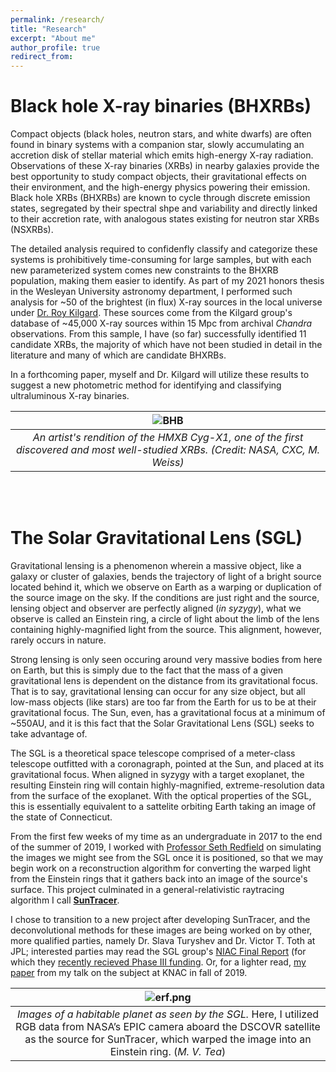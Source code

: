 ```yaml
---
permalink: /research/
title: "Research"
excerpt: "About me"
author_profile: true
redirect_from: 
---
```



# Black hole X-ray binaries (BHXRBs)

Compact objects (black holes, neutron stars, and white dwarfs) are often found in binary systems with a companion star, slowly accumulating an accretion disk of stellar material which emits high-energy X-ray radiation. Observations of these X-ray binaries (XRBs) in nearby galaxies provide the best opportunity to study compact objects, their gravitational effects on their environment, and the high-energy physics powering their emission. Black hole XRBs (BHXRBs) are known to cycle through discrete emission states, segregated by their spectral shpe and variability and directly linked to their accretion rate, with analogous states existing for neutron star XRBs (NSXRBs).

The detailed analysis required to confidenfly classify and categorize these systems is prohibitively time-consuming for large samples, but with each new parameterized system comes new constraints to the BHXRB population, making them easier to identify. As part of my 2021 honors thesis in the Wesleyan University astronomy department, I performed such analysis for ~50 of the brightest (in flux) X-ray sources in the local universe under [Dr. Roy Kilgard](http://rkilgard.faculty.wesleyan.edu/). These sources come from the Kilgard group's database of ~45,000 X-ray sources within 15 Mpc from archival *Chandra* observations. From this sample, I have (so far) successfully identified 11 candidate XRBs, the majority of which have not been studied in detail in the literature and many of which are candidate BHXRBs. 

In a forthcoming paper, myself and Dr. Kilgard will utilize these results to suggest a new photometric method for identifying and classifying ultraluminous X-ray binaries.

| ![BHB](https://images.ctfassets.net/cnu0m8re1exe/5BIngirakRnX3gIKHE3c2M/63905ab53aa5b2b8cf3f1fa5b4013f94/bhbinary_xmm_960.jpg?w=650&h=433&fit=fill) | 
|:--:| 
| *An artist's rendition of the HMXB Cyg-X1, one of the first discovered and most well-studied XRBs. (Credit: NASA, CXC, M. Weiss)* |

<br/><br/>

# The Solar Gravitational Lens (SGL)

Gravitational lensing is a phenomenon wherein a massive object, like a galaxy or cluster of galaxies, bends the trajectory of light of a bright source located behind it, which we observe on Earth as a warping or duplication of the source image on the sky. If the conditions are just right and the source, lensing object and observer are perfectly aligned (*in syzygy*), what we observe is called an Einstein ring, a circle of light about the limb of the lens containing highly-magnified light from the source. This alignment, however, rarely occurs in nature.

Strong lensing is only seen occuring around very massive bodies from here on Earth, but this is simply due to the fact that the mass of a given gravitational lens is dependent on the distance from its gravitational focus. That is to say, gravitational lensing can occur for any size object, but all low-mass objects (like stars) are too far from the Earth for us to be at their gravitational focus. The Sun, even, has a gravitational focus at a minimum of ~550AU, and it is this fact that the Solar Gravitational Lens (SGL) seeks to take advantage of.

The SGL is a theoretical space telescope comprised of a meter-class telescope outfitted with a coronagraph, pointed at the Sun, and placed at its gravitational focus. When aligned in syzygy with a target exoplanet, the resulting Einstein ring will contain highly-magnified, extreme-resolution data from the surface of the exoplanet. With the optical properties of the SGL, this is essentially equivalent to a sattelite orbiting Earth taking an image of the state of Connecticut.

From the first few weeks of my time as an undergraduate in 2017 to the end of the summer of 2019, I worked with [Professor Seth Redfield](https://sethredfield.wescreates.wesleyan.edu/) on simulating the images we might see from the SGL once it is positioned, so that we may begin work on a reconstruction algorithm for converting the warped light from the Einstein rings that it gathers back into an image of the source's surface. This project culminated in a general-relativistic raytracing algorithm I call [<b style='font: courier'>SunTracer</b>](https://github.com/mvtea/sgl/tree/master/suntracer).

I chose to transition to a new project after developing SunTracer, and the deconvolutional methods for these images are being worked on by other, more qualified parties, namely Dr. Slava Turyshev and Dr. Victor T. Toth at JPL; interested parties may read the SGL group's [NIAC Final Report](https://arxiv.org/pdf/2002.11871.pdf) (for which they [recently recieved Phase III funding](https://www.nasa.gov/press-release/nasa-selects-early-stage-technology-concepts-for-new-continued-study). Or, for a lighter read, [my paper](https://mvtea.github.io/files/tea_knac2019.pdf) from my talk on the subject at KNAC in fall of 2019.

| ![erf.png](https://mvtea.github.io/files/erf.png) | 
|:--:| 
| *Images of a habitable planet as seen by the SGL.* Here, I utilized RGB data from NASA’s EPIC camera aboard the DSCOVR satellite as the source for SunTracer, which warped the image into an Einstein ring. (*M. V. Tea*)|
